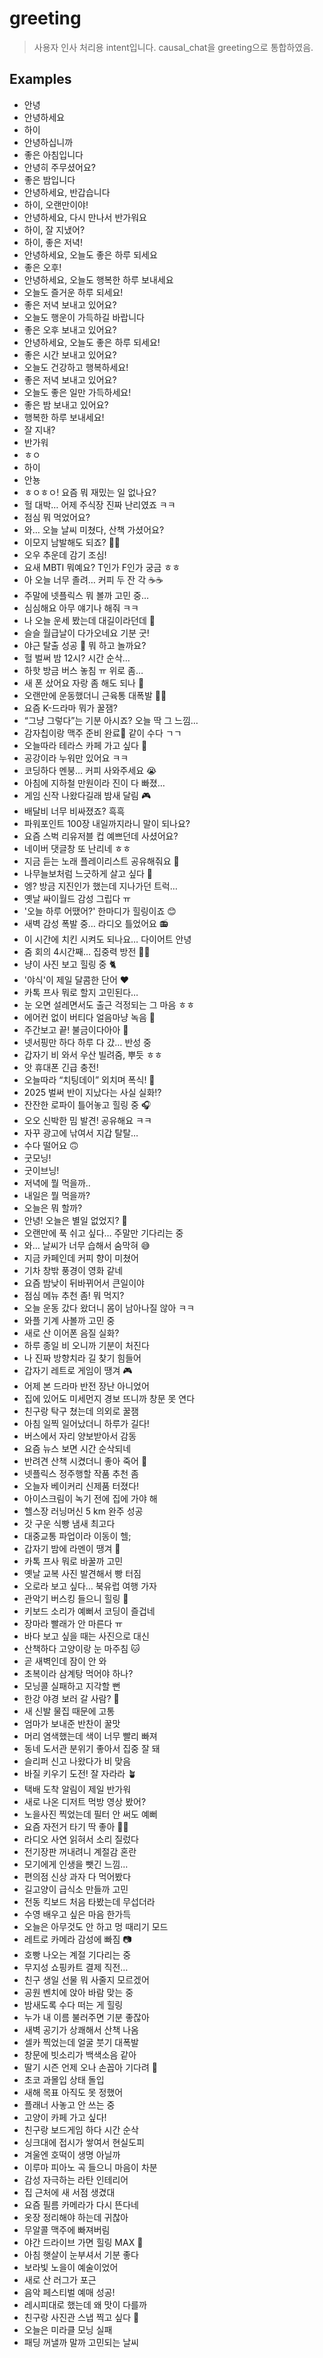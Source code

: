 # greeting
> 사용자 인사 처리용 intent입니다.
> causal_chat을 greeting으로 통합하였음.


## Examples
- 안녕
- 안녕하세요
- 하이
- 안녕하십니까
- 좋은 아침입니다
- 안녕히 주무셨어요?
- 좋은 밤입니다
- 안녕하세요, 반갑습니다
- 하이, 오랜만이야!
- 안녕하세요, 다시 만나서 반가워요
- 하이, 잘 지냈어?
- 하이, 좋은 저녁!
- 안녕하세요, 오늘도 좋은 하루 되세요
- 좋은 오후!
- 안녕하세요, 오늘도 행복한 하루 보내세요
- 오늘도 즐거운 하루 되세요!
- 좋은 저녁 보내고 있어요?
-  오늘도 행운이 가득하길 바랍니다
- 좋은 오후 보내고 있어요?
- 안녕하세요, 오늘도 좋은 하루 되세요!
- 좋은 시간 보내고 있어요?
- 오늘도 건강하고 행복하세요!
- 좋은 저녁 보내고 있어요?
- 오늘도 좋은 일만 가득하세요!
- 좋은 밤 보내고 있어요?
- 행복한 하루 보내세요!
- 잘 지내?
- 반가워
- ㅎㅇ
- 하이
- 안뇽
- ㅎㅇㅎㅇ! 요즘 뭐 재밌는 일 없나요? 
- 헐 대박… 어제 주식장 진짜 난리였죠 ㅋㅋ  
- 점심 뭐 먹었어요?
- 와… 오늘 날씨 미쳤다, 산책 가셨어요?  
- 이모지 남발해도 되죠? 🙌🙌  
- 오우 추운데 감기 조심!   
- 요새 MBTI 뭐예요? T인가 F인가 궁금 ㅎㅎ  
- 아 오늘 너무 졸려… 커피 두 잔 각 ☕☕  
- 주말에 넷플릭스 뭐 볼까 고민 중…
- 심심해요 아무 얘기나 해줘 ㅋㅋ  
- 나 오늘 운세 봤는데 대길이라던데 🤩  
- 슬슬 월급날이 다가오네요 기분 굿!  
- 야근 탈출 성공 🙌 뭐 하고 놀까요?  
- 헐 벌써 밤 12시? 시간 순삭…  
- 하핫 방금 버스 놓침 ㅠ 위로 좀…  
- 새 폰 샀어요 자랑 좀 해도 되나 📱  
- 오랜만에 운동했더니 근육통 대폭발 🏋️‍♂️  
- 요즘 K-드라마 뭐가 꿀잼?  
- “그냥 그렇다”는 기분 아시죠? 오늘 딱 그 느낌…  
- 감자칩이랑 맥주 준비 완료🍺 같이 수다 ㄱㄱ  
- 오늘따라 테라스 카페 가고 싶다 🌿  
- 공강이라 누워만 있어요 ㅋㅋ  
- 코딩하다 멘붕… 커피 사와주세요 😭  
- 아침에 지하철 만원이라 진이 다 빠졌…  
- 게임 신작 나왔다길래 밤새 달림 🎮  
- 배달비 너무 비싸졌죠? 흑흑  
- 파워포인트 100장 내일까지라니 말이 되나요?  
- 요즘 스벅 리유저블 컵 예쁘던데 사셨어요?  
- 네이버 댓글창 또 난리네 ㅎㅎ  
- 지금 듣는 노래 플레이리스트 공유해줘요 🎵  
- 나무늘보처럼 느긋하게 살고 싶다 🦥  
- 엥? 방금 지진인가 했는데 지나가던 트럭…  
- 옛날 싸이월드 감성 그립다 ㅠ  
- '오늘 하루 어땠어?' 한마디가 힐링이죠 😊  
- 새벽 감성 폭발 중… 라디오 틀었어요 📻  
- 이 시간에 치킨 시켜도 되나요… 다이어트 안녕  
- 줌 회의 4시간째… 집중력 방전 😵‍💫  
- 냥이 사진 보고 힐링 중 🐈  
- '야식'이 제일 달콤한 단어 ♥️  
- 카톡 프사 뭐로 할지 고민된다…  
- 눈 오면 설레면서도 출근 걱정되는 그 마음 ㅎㅎ  
- 에어컨 없이 버티다 얼음마냥 녹음 🥵  
- 주간보고 끝! 불금이다아아 🎉  
- 넷서핑만 하다 하루 다 갔… 반성 중  
- 갑자기 비 와서 우산 빌려줌, 뿌듯 ㅎㅎ  
- 앗 휴대폰 긴급 충전!  
- 오늘따라 “치팅데이” 외치며 폭식! 🍕  
- 2025 벌써 반이 지났다는 사실 실화!?  
- 잔잔한 로파이 틀어놓고 힐링 중 🎧  
- 오오 신박한 밈 발견! 공유해요 ㅋㅋ  
- 자꾸 광고에 낚여서 지갑 탈탈…  
- 수다 떨어요 🙃 
- 굿모닝!
- 굿이브닝!
- 저녁에 뭘 먹을까..
- 내일은 뭘 먹을까?
- 오늘은 뭐 할까?
- 안녕! 오늘은 별일 없었지? 🙂
- 오랜만에 푹 쉬고 싶다… 주말만 기다리는 중
- 와… 날씨가 너무 습해서 숨막혀 😅
- 지금 카페인데 커피 향이 미쳤어
- 기차 창밖 풍경이 영화 같네
- 요즘 밤낮이 뒤바뀌어서 큰일이야
- 점심 메뉴 추천 좀! 뭐 먹지?
- 오늘 운동 갔다 왔더니 몸이 남아나질 않아 ㅋㅋ
- 와플 기계 사볼까 고민 중
- 새로 산 이어폰 음질 실화?
- 하루 종일 비 오니까 기분이 처진다
- 나 진짜 방향치라 길 찾기 힘들어
- 갑자기 레트로 게임이 땡겨 🎮
- 어제 본 드라마 반전 장난 아니었어
- 집에 있어도 미세먼지 경보 뜨니까 창문 못 연다
- 친구랑 탁구 쳤는데 의외로 꿀잼
- 아침 일찍 일어났더니 하루가 길다!
- 버스에서 자리 양보받아서 감동
- 요즘 뉴스 보면 시간 순삭되네
- 반려견 산책 시켰더니 좋아 죽어 🐶
- 넷플릭스 정주행할 작품 추천 좀
- 오늘자 베이커리 신제품 터졌다!
- 아이스크림이 녹기 전에 집에 가야 해
- 헬스장 러닝머신 5 km 완주 성공
- 갓 구운 식빵 냄새 최고다
- 대중교통 파업이라 이동이 헬;
- 갑자기 밤에 라멘이 땡겨 🍜
- 카톡 프사 뭐로 바꿀까 고민
- 옛날 교복 사진 발견해서 빵 터짐
- 오로라 보고 싶다… 북유럽 여행 가자
- 관악기 버스킹 들으니 힐링 🌿
- 키보드 소리가 예뻐서 코딩이 즐겁네
- 장마라 빨래가 안 마른다 ㅠ
- 바다 보고 싶을 때는 사진으로 대신
- 산책하다 고양이랑 눈 마주침 🐱
- 곧 새벽인데 잠이 안 와
- 초복이라 삼계탕 먹어야 하나?
- 모닝콜 실패하고 지각할 뻔
- 한강 야경 보러 갈 사람? 🌉
- 새 신발 물집 때문에 고통
- 엄마가 보내준 반찬이 꿀맛
- 머리 염색했는데 색이 너무 빨리 빠져
- 동네 도서관 분위기 좋아서 집중 잘 돼
- 슬리퍼 신고 나왔다가 비 맞음
- 바질 키우기 도전! 잘 자라라 🪴
- 택배 도착 알림이 제일 반가워
- 새로 나온 디저트 먹방 영상 봤어?
- 노을사진 찍었는데 필터 안 써도 예뻐
- 요즘 자전거 타기 딱 좋아 🚴‍♀️
- 라디오 사연 읽혀서 소리 질렀다
- 전기장판 꺼내려니 계절감 혼란
- 모기에게 인생을 뺏긴 느낌…
- 편의점 신상 과자 다 먹어봤다
- 길고양이 급식소 만들까 고민
- 전동 킥보드 처음 타봤는데 무섭더라
- 수영 배우고 싶은 마음 한가득
- 오늘은 아무것도 안 하고 멍 때리기 모드
- 레트로 카메라 감성에 빠짐 📷
- 호빵 나오는 계절 기다리는 중
- 무지성 쇼핑카트 결제 직전…
- 친구 생일 선물 뭐 사줄지 모르겠어
- 공원 벤치에 앉아 바람 맞는 중
- 밤새도록 수다 떠는 게 힐링
- 누가 내 이름 불러주면 기분 좋잖아
- 새벽 공기가 상쾌해서 산책 나옴
- 셀카 찍었는데 얼굴 붓기 대폭발
- 창문에 빗소리가 백색소음 같아
- 딸기 시즌 언제 오나 손꼽아 기다려 🍓
- 초코 과몰입 상태 돌입
- 새해 목표 아직도 못 정했어
- 플래너 사놓고 안 쓰는 중
- 고양이 카페 가고 싶다!
- 친구랑 보드게임 하다 시간 순삭
- 싱크대에 접시가 쌓여서 현실도피
- 겨울엔 호떡이 생명 아닐까
- 이루마 피아노 곡 들으니 마음이 차분
- 감성 자극하는 라탄 인테리어
- 집 근처에 새 서점 생겼대
- 요즘 필름 카메라가 다시 뜬다네
- 옷장 정리해야 하는데 귀찮아
- 무알콜 맥주에 빠져버림
- 야간 드라이브 가면 힐링 MAX 🚗
- 아침 햇살이 눈부셔서 기분 좋다
- 보라빛 노을이 예술이었어
- 새로 산 러그가 포근
- 음악 페스티벌 예매 성공!
- 레시피대로 했는데 왜 맛이 다를까
- 친구랑 사진관 스냅 찍고 싶다 📸
- 오늘은 미라클 모닝 실패
- 패딩 꺼낼까 말까 고민되는 날씨
